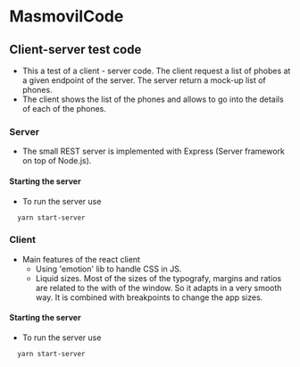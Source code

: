 # MasmovilCode

## Client-server test code 
  * This a test of a client - server code. The client request a list of phobes at a given endpoint of the server. The server return a mock-up list of phones. 
  * The client shows the list of the phones and allows to go into the details of each of the phones.
  
### Server
  * The small REST server is implemented with Express (Server framework on top of Node.js).
  
  #### Starting the server
  * To run the server use 
  ````
    yarn start-server 
  ````

### Client
  * Main features of the react client
    - Using 'emotion' lib to handle CSS in JS.
    - Liquid sizes. Most of the sizes of the typografy, margins and ratios are related to the with of the window. So it adapts in a very smooth way. It is combined with breakpoints to change the app sizes.
  
  #### Starting the server
  * To run the server use 
  ````
    yarn start-server 
  ````  